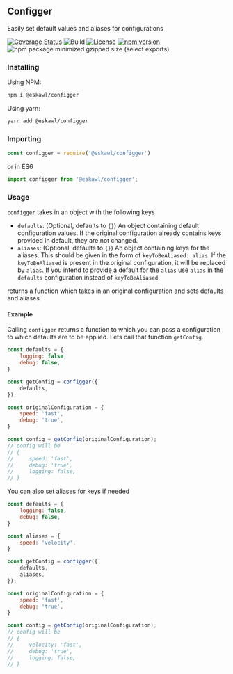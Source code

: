 ## Configger

Easily set default values and aliases for configurations

[![Coverage Status](https://coveralls.io/repos/github/eskawl/configger/badge.svg?branch=master)](https://coveralls.io/github/eskawl/configger?branch=master)
![Build](https://github.com/eskawl/configger/workflows/Build/badge.svg)
[![License](https://img.shields.io/npm/l/@eskawl/configger)](https://www.npmjs.org/package/@eskawl/configger)
[![npm version](https://img.shields.io/npm/v/@eskawl/configger.svg?logo=npm&style=popout)](https://www.npmjs.org/package/@eskawl/configger)
![npm package minimized gzipped size (select exports)](https://img.shields.io/bundlejs/size/%40eskawl%2Fconfigger)


### Installing

Using NPM:

```bash
npm i @eskawl/configger
```

Using yarn:

```bash
yarn add @eskawl/configger
```



### Importing
```js
const configger = require('@eskawl/configger')
```
or in ES6
```js
import configger from '@eskawl/configger';
```

### Usage 
`configger` takes in an object with the following keys
- `defaults`: (Optional, defaults to `{}`) An object containing default configuration values. If the original configuration already contains keys provided in default, they are not changed.
- `aliases`: (Optional, defaults to `{}`) An object containing keys for the aliases. This should be given in the form of `keyToBeAliased: alias`. If the `keyToBeAliased` is present in the original configuration, it will be replaced by `alias`. If you intend to provide a default for the `alias` use `alias` in the `defaults` configuration instead of `keyToBeAliased`.

returns a function which takes in an original configuration and sets defaults and aliases.


#### Example
Calling `configger` returns a function to which you can pass a configuration to which defaults are to be applied. Lets call that function `getConfig`.

```js
const defaults = {
    logging: false,
    debug: false,
}

const getConfig = configger({
    defaults,
});

const originalConfiguration = {
    speed: 'fast',
    debug: 'true',
}

const config = getConfig(originalConfiguration);
// config will be
// {
//     speed: 'fast',
//     debug: 'true',
//     logging: false,
// }
```
You can also set aliases for keys if needed
```js
const defaults = {
    logging: false,
    debug: false,
}

const aliases = {
    speed: 'velocity',
}

const getConfig = configger({
    defaults,
    aliases,
});

const originalConfiguration = {
    speed: 'fast',
    debug: 'true',
}

const config = getConfig(originalConfiguration);
// config will be
// {
//     velocity: 'fast',
//     debug: 'true',
//     logging: false,
// }
```
